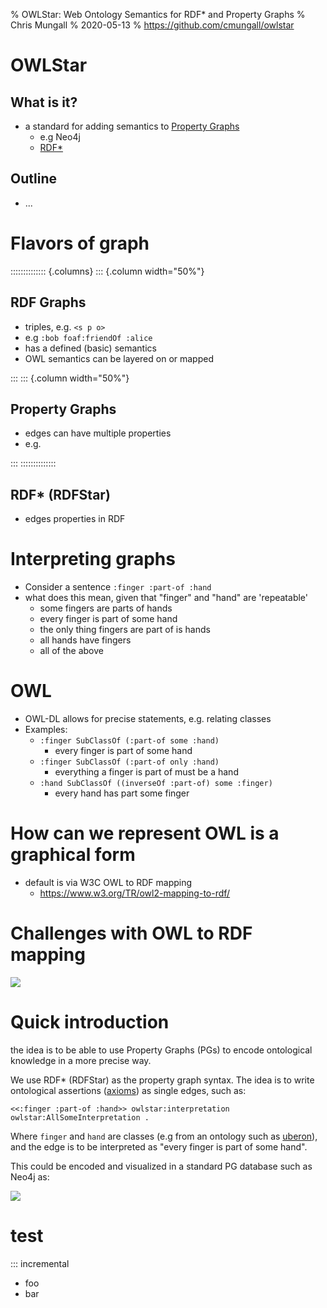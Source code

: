 % OWLStar: Web Ontology Semantics for RDF* and Property Graphs
% Chris Mungall
% 2020-05-13
% https://github.com/cmungall/owlstar

# OWLStar

## What is it?

 - a standard for adding semantics to [Property Graphs](https://neo4j.com/developer/graph-database/)
    - e.g Neo4j
    - [RDF*](https://blog.liu.se/olafhartig/2019/01/10/position-statement-rdf-star-and-sparql-star/)

## Outline

- ...

# Flavors of graph

:::::::::::::: {.columns}
::: {.column width="50%"}

## RDF Graphs

- triples, e.g. `<s p o>`
- e.g `:bob foaf:friendOf :alice`
- has a defined (basic) semantics
- OWL semantics can be layered on or mapped

:::
::: {.column width="50%"}

## Property Graphs

- edges can have multiple properties
- e.g.

:::
::::::::::::::

## RDF* (RDFStar)

- edges properties in RDF

# Interpreting graphs

- Consider a sentence `:finger :part-of :hand`
- what does this mean, given that "finger" and "hand" are 'repeatable'
   - some fingers are parts of hands
   - every finger is part of some hand
   - the only thing fingers are part of is hands
   - all hands have fingers
   - all of the above

# OWL

- OWL-DL allows for precise statements, e.g. relating classes
- Examples:
   - `:finger SubClassOf (:part-of some :hand)`
      - every finger is part of some hand
   - `:finger SubClassOf (:part-of only :hand)`
      - everything a finger is part of must be a hand
   - `:hand SubClassOf ((inverseOf :part-of) some :finger)`
      - every hand has part some finger

# How can we represent OWL is a graphical form

 - default is via W3C OWL to RDF mapping
    - https://www.w3.org/TR/owl2-mapping-to-rdf/

# Challenges with OWL to RDF mapping


![](https://douroucouli.files.wordpress.com/2019/07/z.png)

# Quick introduction

the idea is to be able to use Property Graphs (PGs) to encode ontological knowledge in a more precise way.

We use RDF* (RDFStar) as the property graph syntax. The idea is to
write ontological assertions ([axioms](https://www.w3.org/TR/owl-primer/#Modeling_Knowledge:_Basic_Notions)) as single edges, such as:

```turtle
<<:finger :part-of :hand>> owlstar:interpretation owlstar:AllSomeInterpretation .
```

Where `finger` and `hand` are classes (e.g from an ontology such as [uberon](http://obofoundry.org/ontology/uberon)), and the edge is to be interpreted as "every finger is part of some hand".

This could be encoded and visualized in a standard PG database such as Neo4j as:

![](https://douroucouli.files.wordpress.com/2019/07/mungalls-ontology-design-guidelines-8.png)

# test

::: incremental

- foo
- bar 
